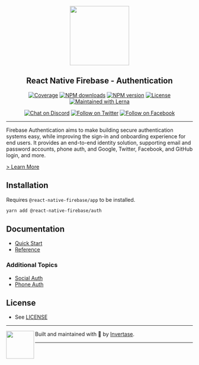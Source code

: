 <p align="center">
  <a href="https://rnfirebase.io">
    <img width="160px" src="https://i.imgur.com/JIyBtKW.png"><br/>
  </a>
  <h2 align="center">React Native Firebase - Authentication</h2>
</p>

<p align="center">
  <a href="https://api.rnfirebase.io/coverage/auth/detail"><img src="https://api.rnfirebase.io/coverage/auth/badge?style=flat-square" alt="Coverage"></a>
  <a href="https://www.npmjs.com/package/@react-native-firebase/auth"><img src="https://img.shields.io/npm/dm/@react-native-firebase/auth.svg?style=flat-square" alt="NPM downloads"></a>
  <a href="https://www.npmjs.com/package/@react-native-firebase/auth"><img src="https://img.shields.io/npm/v/@react-native-firebase/auth.svg?style=flat-square" alt="NPM version"></a>
  <a href="/LICENSE"><img src="https://img.shields.io/npm/l/react-native-firebase.svg?style=flat-square" alt="License"></a>
  <a href="https://lerna.js.org/"><img src="https://img.shields.io/badge/maintained%20with-lerna-cc00ff.svg?style=flat-square" alt="Maintained with Lerna"></a>
</p>

<p align="center">
  <a href="https://invertase.link/discord"><img src="https://img.shields.io/discord/295953187817521152.svg?style=flat-square&colorA=7289da&label=Chat%20on%20Discord" alt="Chat on Discord"></a>
  <a href="https://twitter.com/rnfirebase"><img src="https://img.shields.io/twitter/follow/rnfirebase.svg?style=flat-square&colorA=1da1f2&colorB=&label=Follow%20on%20Twitter" alt="Follow on Twitter"></a>
  <a href="https://www.facebook.com/groups/rnfirebase"><img src="https://img.shields.io/badge/Follow%20on%20Facebook-4172B8?logo=facebook&style=flat-square&logoColor=fff" alt="Follow on Facebook"></a>
</p>

---

Firebase Authentication aims to make building secure authentication systems easy, while improving the sign-in and onboarding experience for end users. It provides an end-to-end identity solution, supporting email and password accounts, phone auth, and Google, Twitter, Facebook, and GitHub login, and more.

[> Learn More](https://firebase.google.com/products/auth/)

## Installation

Requires `@react-native-firebase/app` to be installed.

```bash
yarn add @react-native-firebase/auth
```

## Documentation

- [Quick Start](https://rnfirebase.io/auth/usage)
- [Reference](https://rnfirebase.io/reference/auth)

### Additional Topics

- [Social Auth](https://rnfirebase.io/auth/social-auth)
- [Phone Auth](https://rnfirebase.io/auth/phone-auth)

## License

- See [LICENSE](/LICENSE)

---

<p>
  <img align="left" width="75px" src="https://static.invertase.io/assets/invertase/invertase-rounded.png">
  <p align="left">
    Built and maintained with 💛 by <a href="https://invertase.io">Invertase</a>.
  </p>
</p>

---
